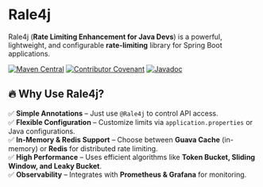 # Rale4j

Rale4j (**Rate Limiting Enhancement for Java Devs**) is a powerful, lightweight, and configurable **rate-limiting** library for Spring Boot applications.

[![Maven Central](https://img.shields.io/maven-central/v/com.rale4j/rale4j-core.svg)](https://central.sonatype.com/artifact/com.rale4j/rale4j-core)
[![Contributor Covenant](https://img.shields.io/badge/Contributor%20Covenant-2.1-4baaaa.svg)](CODE_OF_CONDUCT.md)
[![Javadoc](https://img.shields.io/badge/JavaDoc-Online-green)](https://rale4j.github.io/rale4j-spring-boot/javadoc/)

## 🔥 Why Use Rale4j?
✅ **Simple Annotations** – Just use `@Rale4j` to control API access.  
✅ **Flexible Configuration** – Customize limits via `application.properties` or Java configurations.  
✅ **In-Memory & Redis Support** – Choose between **Guava Cache** (in-memory) or **Redis** for distributed rate limiting.  
✅ **High Performance** – Uses efficient algorithms like **Token Bucket, Sliding Window, and Leaky Bucket**.  
✅ **Observability** – Integrates with **Prometheus & Grafana** for monitoring.  
